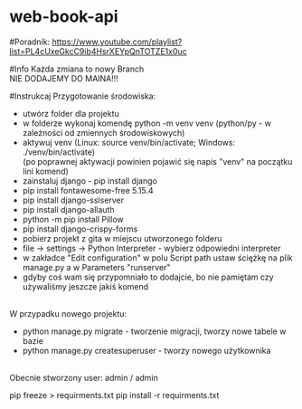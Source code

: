 # web-book-api

#Poradnik:
https://www.youtube.com/playlist?list=PL4cUxeGkcC9ib4HsrXEYpQnTOTZE1x0uc

#Info
Każda zmiana to nowy Branch <br>
NIE DODAJEMY DO MAINA!!!


#Instrukcaj
Przygotowanie środowiska:
- utwórz folder dla projektu
- w folderze wykonaj komendę python -m venv venv (python/py - w zależności od zmiennych środowiskowych)
- aktywuj venv (Linux: source venv/bin/activate; Windows: ./venv/bin/activate) <br>
  (po poprawnej aktywacji powinien pojawić się napis "venv" na początku lini komend)
- zainstaluj django - pip install django
- pip install fontawesome-free 5.15.4
- pip install django-sslserver
- pip install django-allauth
- python -m pip install Pillow
- pip install django-crispy-forms
- pobierz projekt z gita w miejscu utworzonego folderu
- file -> settings -> Python Interpreter - wybierz odpowiedni interpreter
- w zakładce "Edit configuration" w polu Script path ustaw ściężkę na plik manage.py a w Parameters "runserver" <br>
- gdyby coś wam się przypomniało to dodajcie, bo nie pamiętam czy używaliśmy jeszcze jakiś komend <br><br>

W przypadku nowego projektu: <br>
- python manage.py migrate - tworzenie migracji, tworzy nowe tabele w bazie<br>
- python manage.py createsuperuser - tworzy nowego użytkownika
<br><br>

Obecnie stworzony user: admin / admin


pip freeze > requirments.txt
pip install -r requirments.txt